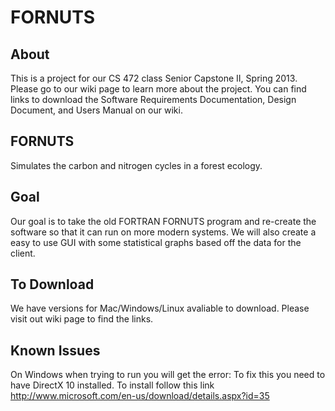 FORNUTS
=======
## About
This is a project for our CS 472 class Senior Capstone II, Spring 2013.
Please go to our wiki page to learn more about the project. You can find links to download the Software Requirements Documentation, Design Document, and Users Manual on our wiki.

## FORNUTS
Simulates the carbon and nitrogen cycles in a forest ecology.

## Goal
Our goal is to take the old FORTRAN FORNUTS program and re-create the software so that it can run on more modern systems. We will also create a easy to use GUI with some statistical graphs based off the data for the client.

## To Download
We have versions for Mac/Windows/Linux avaliable to download.
Please visit out wiki page to find the links.

## Known Issues
On Windows when trying to run you will get the error: 
To fix this you need to have DirectX 10 installed. To install follow this link http://www.microsoft.com/en-us/download/details.aspx?id=35
